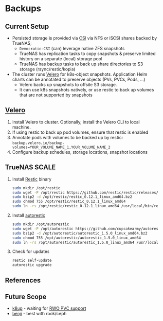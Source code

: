 # Backups

## Current Setup

- Persisted storage is provided via [CSI](https://github.com/democratic-csi/democratic-csi) via NFS
  or iSCSI shares backed by TrueNAS;
  - `Democratic-CSI` (can) leverage native ZFS snapshots
  - TrueNAS has replication tasks to copy snapshots & preserve limited history on a separate (local)
    storage pool
  - TrueNAS has backup tasks to back up share directories to S3 storage (rsync/restic/kopia)
- The cluster runs [Velero](https://velero.io) for k8s-object snapshots. Application Helm charts can
  be annotated to preserve objects (PVs, PVCs, Pods, ...)
  - Velero backs up snapshots to offsite S3 storage.
  - It can use k8s snapshots natively, or use restic to back up volumes that are not supported by
    snapshots

## [Velero](https://velero.io/docs/main/)

1. Install Velero to cluster. Optionally, install the Velero CLI to local machine.
2. If using restic to back up pod volumes, ensure that restic is enabled
3. Annotate pods with volumes to be backed up by restic:
   `backup.velero.io/backup-volumes=YOUR_VOLUME_NAME_1,YOUR_VOLUME_NAME_2`
4. Configure backup schedules, storage locations, snapshot locations

## TrueNAS SCALE

1. Install [Restic](https://github.com/restic/restic) binary

   ```sh
   sudo mkdir /opt/restic
   sudo wget -P /opt/restic https://github.com/restic/restic/releases/download/v0.12.1/restic_0.12.1_linux_amd64.bz2
   sudo bzip2 -d /opt/restic/restic_0.12.1_linux_amd64.bz2
   sudo chmod 755 /opt/restic/restic_0.12.1_linux_amd64
   sudo ln -rs /opt/restic/restic_0.12.1_linux_amd64 /usr/local/bin/restic
   ```

2. Install [autorestic](https://github.com/cupcakearmy/autorestic)

   ```sh
   sudo mkdir /opt/autorestic
   sudo wget -P /opt/autorestic https://github.com/cupcakearmy/autorestic/releases/download/v1.5.0/autorestic_1.5.0_linux_amd64.bz2
   sudo bzip2 -d /opt/autorestic/autorestic_1.5.0_linux_amd64.bz2
   sudo chmod 755 /opt/autorestic/autorestic_1.5.0_linux_amd64
   sudo ln -rs /opt/autorestic/autorestic_1.5.0_linux_amd64 /usr/local/bin/autorestic
   ```

3. Check for updates

   ```sh
   restic self-update
   autorestic upgrade
   ```

## References

## Future Scope

- [k8up](https://github.com/k8up-io/k8up) - waiting for
  [RWO PVC support](https://github.com/k8up-io/k8up/issues/319)
- [benji](https://github.com/elemental-lf/benji/tree/master/charts/benji-k8s) - best with rook/ceph

